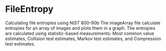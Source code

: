 # FileEntropy
Calculating file entropies using NIST 800-90b
The imageArray file calculate entropies for an array of images and 
plots them in a graph.
The entropies are calculated using statistic-based measurements:
Most common value estimates, 
Collision test estimates, 
Markov test estimates, and
Compression test estimates. 
